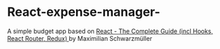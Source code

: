 # React-expense-manager-
A simple budget app based on <a href="https://www.udemy.com/course/react-the-complete-guide-incl-redux/"> React - The Complete Guide (incl Hooks, React Router, Redux) </a>
 by Maximilian Schwarzmüller
